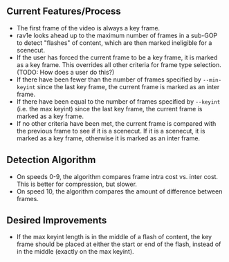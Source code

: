 ## Current Features/Process
* The first frame of the video is always a key frame.
* rav1e looks ahead up to the maximum number of frames in a sub-GOP
to detect "flashes" of content, which are then marked ineligible for
a scenecut.
* If the user has forced the current frame to be a key frame, it is marked as a key frame.
This overrides all other criteria for frame type selection. (TODO: How does a user do this?)
* If there have been fewer than the number of frames specified by `--min-keyint`
since the last key frame, the current frame is marked as an inter frame.
* If there have been equal to the number of frames specified by `--keyint` (i.e. the max keyint)
since the last key frame, the current frame is marked as a key frame.
* If no other criteria have been met, the current frame is compared with
the previous frame to see if it is a scenecut.
If it is a scenecut, it is marked as a key frame, otherwise it is marked as an inter frame.

## Detection Algorithm
* On speeds 0-9, the algorithm compares frame intra cost vs. inter cost. This is better for compression, but slower.
* On speed 10, the algorithm compares the amount of difference between frames.

## Desired Improvements
* If the max keyint length is in the middle of a flash of content, the key frame should be placed at either the start or end of the flash, instead of in the middle (exactly on the max keyint).